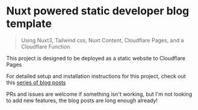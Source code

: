 # Nuxt powered static developer blog template

> Using Nuxt3, Tailwind css, Nuxt Content, Cloudflare Pages, and a Cloudflare Function

This project is designed to be deployed as a static website to Cloudflare Pages

For detailed setup and installation instructions for this project, check out this [series of blog posts](https://philpicton.dev/blog/how-to-build-a)

PRs and issues are welcome if something isn't working, but I'm not looking to add new features, the blog posts are long enough already!
